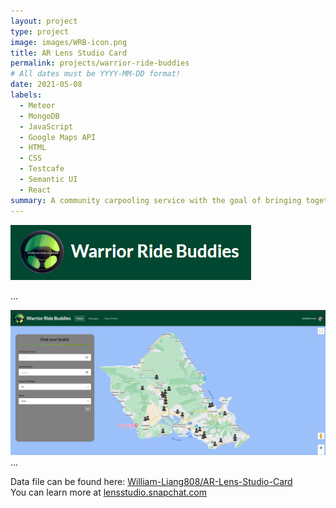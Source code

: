 ```yaml
---
layout: project
type: project
image: images/WRB-icon.png
title: AR Lens Studio Card
permalink: projects/warrior-ride-buddies
# All dates must be YYYY-MM-DD format!
date: 2021-05-08
labels:
  - Meteor
  - MongoDB
  - JavaScript
  - Google Maps API
  - HTML
  - CSS
  - Testcafe
  - Semantic UI
  - React
summary: A community carpooling service with the goal of bringing together UH faculty and students together.
---
```


<img src="../images/WRB-logo.png" class="ui centered image">

...

<img class="ui medium right floated rounded image" src="/images/WRB.png">
...


Data file can be found here: <a href="https://github.com/William-Liang808/AR-Lens-Studio-Card"><i class="large github icon"></i>William-Liang808/AR-Lens-Studio-Card<br></a>
You can learn more at <a href="https://lensstudio.snapchat.com/">lensstudio.snapchat.com</a>
